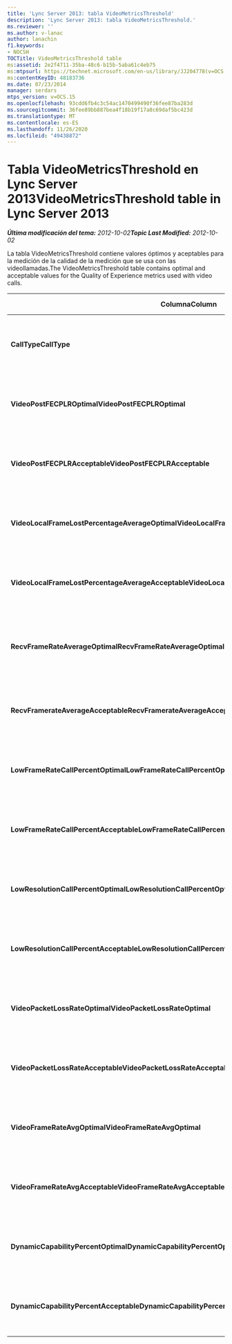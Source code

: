 ```yaml
---
title: 'Lync Server 2013: tabla VideoMetricsThreshold'
description: 'Lync Server 2013: tabla VideoMetricsThreshold.'
ms.reviewer: ''
ms.author: v-lanac
author: lanachin
f1.keywords:
- NOCSH
TOCTitle: VideoMetricsThreshold table
ms:assetid: 2e2f4711-35ba-48c6-b15b-5aba61c4eb75
ms:mtpsurl: https://technet.microsoft.com/en-us/library/JJ204778(v=OCS.15)
ms:contentKeyID: 48183736
ms.date: 07/23/2014
manager: serdars
mtps_version: v=OCS.15
ms.openlocfilehash: 93cdd6fb4c3c54ac1470499490f36fee87ba283d
ms.sourcegitcommit: 36fee89bb887bea4f18b19f17a8c69daf5bc423d
ms.translationtype: MT
ms.contentlocale: es-ES
ms.lasthandoff: 11/26/2020
ms.locfileid: "49438872"
---
```

# <a name="videometricsthreshold-table-in-lync-server-2013"></a><span data-ttu-id="b356d-103">Tabla VideoMetricsThreshold en Lync Server 2013</span><span class="sxs-lookup"><span data-stu-id="b356d-103">VideoMetricsThreshold table in Lync Server 2013</span></span>

<div data-xmlns="http://www.w3.org/1999/xhtml">

<div class="topic" data-xmlns="http://www.w3.org/1999/xhtml" data-msxsl="urn:schemas-microsoft-com:xslt" data-cs="https://msdn.microsoft.com/">

<div data-asp="https://msdn2.microsoft.com/asp">



</div>

<div id="mainSection">

<div id="mainBody"><span data-ttu-id="b356d-104">

<span> </span></span><span class="sxs-lookup"><span data-stu-id="b356d-104">

<span> </span></span></span>

<span data-ttu-id="b356d-105">_**Última modificación del tema:** 2012-10-02_</span><span class="sxs-lookup"><span data-stu-id="b356d-105">_**Topic Last Modified:** 2012-10-02_</span></span>

<span data-ttu-id="b356d-106">La tabla VideoMetricsThreshold contiene valores óptimos y aceptables para la medición de la calidad de la medición que se usa con las videollamadas.</span><span class="sxs-lookup"><span data-stu-id="b356d-106">The VideoMetricsThreshold table contains optimal and acceptable values for the Quality of Experience metrics used with video calls.</span></span>


<table>
<colgroup>
<col style="width: 25%" />
<col style="width: 25%" />
<col style="width: 25%" />
<col style="width: 25%" />
</colgroup>
<thead>
<tr class="header">
<th><span data-ttu-id="b356d-107"><strong>Columna</strong></span><span class="sxs-lookup"><span data-stu-id="b356d-107"><strong>Column</strong></span></span></th>
<th><span data-ttu-id="b356d-108"><strong>Tipo de datos</strong></span><span class="sxs-lookup"><span data-stu-id="b356d-108"><strong>Data Type</strong></span></span></th>
<th><span data-ttu-id="b356d-109"><strong>Clave o índice</strong></span><span class="sxs-lookup"><span data-stu-id="b356d-109"><strong>Key/Index</strong></span></span></th>
<th><span data-ttu-id="b356d-110"><strong>Detalles</strong></span><span class="sxs-lookup"><span data-stu-id="b356d-110"><strong>Details</strong></span></span></th>
</tr>
</thead>
<tbody>
<tr class="odd">
<td><p><span data-ttu-id="b356d-111"><strong>CallType</strong></span><span class="sxs-lookup"><span data-stu-id="b356d-111"><strong>CallType</strong></span></span></p></td>
<td><p><span data-ttu-id="b356d-112">int</span><span class="sxs-lookup"><span data-stu-id="b356d-112">int</span></span></p></td>
<td><p><span data-ttu-id="b356d-113">Primary</span><span class="sxs-lookup"><span data-stu-id="b356d-113">Primary</span></span></p></td>
<td><p><span data-ttu-id="b356d-114">Tipo de llamada que se realizó.</span><span class="sxs-lookup"><span data-stu-id="b356d-114">Type of call that was placed.</span></span></p></td>
</tr>
<tr class="even">
<td><p><span data-ttu-id="b356d-115"><strong>VideoPostFECPLROptimal</strong></span><span class="sxs-lookup"><span data-stu-id="b356d-115"><strong>VideoPostFECPLROptimal</strong></span></span></p></td>
<td><p><span data-ttu-id="b356d-116">decimal (4,5)</span><span class="sxs-lookup"><span data-stu-id="b356d-116">decimal(5,2)</span></span></p></td>
<td></td>
<td><p><span data-ttu-id="b356d-117">El valor predeterminado es 0,05.</span><span class="sxs-lookup"><span data-stu-id="b356d-117">The default value is 0.05.</span></span></p></td>
</tr>
<tr class="odd">
<td><p><span data-ttu-id="b356d-118"><strong>VideoPostFECPLRAcceptable</strong></span><span class="sxs-lookup"><span data-stu-id="b356d-118"><strong>VideoPostFECPLRAcceptable</strong></span></span></p></td>
<td><p><span data-ttu-id="b356d-119">decimal (4,5)</span><span class="sxs-lookup"><span data-stu-id="b356d-119">decimal(5,2)</span></span></p></td>
<td></td>
<td><p><span data-ttu-id="b356d-120">El valor predeterminado es 0,10.</span><span class="sxs-lookup"><span data-stu-id="b356d-120">The default value is 0.10.</span></span></p></td>
</tr>
<tr class="even">
<td><p><span data-ttu-id="b356d-121"><strong>VideoLocalFrameLostPercentageAverageOptimal</strong></span><span class="sxs-lookup"><span data-stu-id="b356d-121"><strong>VideoLocalFrameLostPercentageAverageOptimal</strong></span></span></p></td>
<td><p><span data-ttu-id="b356d-122">decimal (4,5)</span><span class="sxs-lookup"><span data-stu-id="b356d-122">decimal(5,2)</span></span></p></td>
<td></td>
<td><p><span data-ttu-id="b356d-123">El valor predeterminado es 5,0.</span><span class="sxs-lookup"><span data-stu-id="b356d-123">The default value is 5.0.</span></span></p></td>
</tr>
<tr class="odd">
<td><p><span data-ttu-id="b356d-124"><strong>VideoLocalFrameLostPercentageAverageAcceptable</strong></span><span class="sxs-lookup"><span data-stu-id="b356d-124"><strong>VideoLocalFrameLostPercentageAverageAcceptable</strong></span></span></p></td>
<td><p><span data-ttu-id="b356d-125">decimal (4,5)</span><span class="sxs-lookup"><span data-stu-id="b356d-125">decimal(5,2)</span></span></p></td>
<td></td>
<td><p><span data-ttu-id="b356d-126">El valor predeterminado es 10,0.</span><span class="sxs-lookup"><span data-stu-id="b356d-126">The default value is 10.0.</span></span></p></td>
</tr>
<tr class="even">
<td><p><span data-ttu-id="b356d-127"><strong>RecvFrameRateAverageOptimal</strong></span><span class="sxs-lookup"><span data-stu-id="b356d-127"><strong>RecvFrameRateAverageOptimal</strong></span></span></p></td>
<td><p><span data-ttu-id="b356d-128">decimal (9, 4)</span><span class="sxs-lookup"><span data-stu-id="b356d-128">decimal(9,4)</span></span></p></td>
<td></td>
<td><p><span data-ttu-id="b356d-129">El valor predeterminado es 12,0000.</span><span class="sxs-lookup"><span data-stu-id="b356d-129">The default value is 12.0000.</span></span></p></td>
</tr>
<tr class="odd">
<td><p><span data-ttu-id="b356d-130"><strong>RecvFramerateAverageAcceptable</strong></span><span class="sxs-lookup"><span data-stu-id="b356d-130"><strong>RecvFramerateAverageAcceptable</strong></span></span></p></td>
<td><p><span data-ttu-id="b356d-131">decimal (9, 4)</span><span class="sxs-lookup"><span data-stu-id="b356d-131">decimal(9,4)</span></span></p></td>
<td></td>
<td><p><span data-ttu-id="b356d-132">El valor predeterminado es 7,0000.</span><span class="sxs-lookup"><span data-stu-id="b356d-132">The default value is 7.0000.</span></span></p></td>
</tr>
<tr class="even">
<td><p><span data-ttu-id="b356d-133"><strong>LowFrameRateCallPercentOptimal</strong></span><span class="sxs-lookup"><span data-stu-id="b356d-133"><strong>LowFrameRateCallPercentOptimal</strong></span></span></p></td>
<td><p><span data-ttu-id="b356d-134">decimal (4,5)</span><span class="sxs-lookup"><span data-stu-id="b356d-134">decimal(5,2)</span></span></p></td>
<td></td>
<td><p><span data-ttu-id="b356d-135">El valor predeterminado es 5,0.</span><span class="sxs-lookup"><span data-stu-id="b356d-135">The default value is 5.0.</span></span></p></td>
</tr>
<tr class="odd">
<td><p><span data-ttu-id="b356d-136"><strong>LowFrameRateCallPercentAcceptable</strong></span><span class="sxs-lookup"><span data-stu-id="b356d-136"><strong>LowFrameRateCallPercentAcceptable</strong></span></span></p></td>
<td><p><span data-ttu-id="b356d-137">decimal (4,5)</span><span class="sxs-lookup"><span data-stu-id="b356d-137">decimal(5,2)</span></span></p></td>
<td></td>
<td><p><span data-ttu-id="b356d-138">El valor predeterminado es 10,0/</span><span class="sxs-lookup"><span data-stu-id="b356d-138">The default value is 10.0/</span></span></p></td>
</tr>
<tr class="even">
<td><p><span data-ttu-id="b356d-139"><strong>LowResolutionCallPercentOptimal</strong></span><span class="sxs-lookup"><span data-stu-id="b356d-139"><strong>LowResolutionCallPercentOptimal</strong></span></span></p></td>
<td><p><span data-ttu-id="b356d-140">decimal (4,5)</span><span class="sxs-lookup"><span data-stu-id="b356d-140">decimal(5,2)</span></span></p></td>
<td></td>
<td><p><span data-ttu-id="b356d-141">El valor predeterminado es 5,0.</span><span class="sxs-lookup"><span data-stu-id="b356d-141">The default value is 5.0.</span></span></p></td>
</tr>
<tr class="odd">
<td><p><span data-ttu-id="b356d-142"><strong>LowResolutionCallPercentAcceptable</strong></span><span class="sxs-lookup"><span data-stu-id="b356d-142"><strong>LowResolutionCallPercentAcceptable</strong></span></span></p></td>
<td><p><span data-ttu-id="b356d-143">decimal (4,5)</span><span class="sxs-lookup"><span data-stu-id="b356d-143">decimal(5,2)</span></span></p></td>
<td></td>
<td><p><span data-ttu-id="b356d-144">El valor predeterminado es 10,0.</span><span class="sxs-lookup"><span data-stu-id="b356d-144">The default value is 10.0.</span></span></p></td>
</tr>
<tr class="even">
<td><p><span data-ttu-id="b356d-145"><strong>VideoPacketLossRateOptimal</strong></span><span class="sxs-lookup"><span data-stu-id="b356d-145"><strong>VideoPacketLossRateOptimal</strong></span></span></p></td>
<td><p><span data-ttu-id="b356d-146">foat</span><span class="sxs-lookup"><span data-stu-id="b356d-146">foat</span></span></p></td>
<td></td>
<td><p><span data-ttu-id="b356d-147">El valor predeterminado es 0,05.</span><span class="sxs-lookup"><span data-stu-id="b356d-147">The default value is 0.05.</span></span></p></td>
</tr>
<tr class="odd">
<td><p><span data-ttu-id="b356d-148"><strong>VideoPacketLossRateAcceptable</strong></span><span class="sxs-lookup"><span data-stu-id="b356d-148"><strong>VideoPacketLossRateAcceptable</strong></span></span></p></td>
<td><p><span data-ttu-id="b356d-149">float</span><span class="sxs-lookup"><span data-stu-id="b356d-149">float</span></span></p></td>
<td></td>
<td><p><span data-ttu-id="b356d-150">El valor predeterminado es 0,10.</span><span class="sxs-lookup"><span data-stu-id="b356d-150">The default value is 0.10.</span></span></p></td>
</tr>
<tr class="even">
<td><p><span data-ttu-id="b356d-151"><strong>VideoFrameRateAvgOptimal</strong></span><span class="sxs-lookup"><span data-stu-id="b356d-151"><strong>VideoFrameRateAvgOptimal</strong></span></span></p></td>
<td><p><span data-ttu-id="b356d-152">float</span><span class="sxs-lookup"><span data-stu-id="b356d-152">float</span></span></p></td>
<td></td>
<td><p><span data-ttu-id="b356d-153">El valor predeterminado es 12.</span><span class="sxs-lookup"><span data-stu-id="b356d-153">The default value is 12.</span></span></p></td>
</tr>
<tr class="odd">
<td><p><span data-ttu-id="b356d-154"><strong>VideoFrameRateAvgAcceptable</strong></span><span class="sxs-lookup"><span data-stu-id="b356d-154"><strong>VideoFrameRateAvgAcceptable</strong></span></span></p></td>
<td><p><span data-ttu-id="b356d-155">float</span><span class="sxs-lookup"><span data-stu-id="b356d-155">float</span></span></p></td>
<td></td>
<td><p><span data-ttu-id="b356d-156">El valor predeterminado es 7.</span><span class="sxs-lookup"><span data-stu-id="b356d-156">The default value is 7.</span></span></p></td>
</tr>
<tr class="even">
<td><p><span data-ttu-id="b356d-157"><strong>DynamicCapabilityPercentOptimal</strong></span><span class="sxs-lookup"><span data-stu-id="b356d-157"><strong>DynamicCapabilityPercentOptimal</strong></span></span></p></td>
<td><p><span data-ttu-id="b356d-158">decimal (4,5)</span><span class="sxs-lookup"><span data-stu-id="b356d-158">decimal(5,2)</span></span></p></td>
<td></td>
<td><p><span data-ttu-id="b356d-159">El valor predeterminado es 5,00.</span><span class="sxs-lookup"><span data-stu-id="b356d-159">The default value is 5.00.</span></span></p></td>
</tr>
<tr class="odd">
<td><p><span data-ttu-id="b356d-160"><strong>DynamicCapabilityPercentAcceptable</strong></span><span class="sxs-lookup"><span data-stu-id="b356d-160"><strong>DynamicCapabilityPercentAcceptable</strong></span></span></p></td>
<td><p><span data-ttu-id="b356d-161">decimal (4,5)</span><span class="sxs-lookup"><span data-stu-id="b356d-161">decimal(5,2)</span></span></p></td>
<td></td>
<td><p><span data-ttu-id="b356d-162">El valor predeterminado es 10,00.</span><span class="sxs-lookup"><span data-stu-id="b356d-162">The default value is 10.00.</span></span></p></td>
</tr>
</tbody>
</table><span data-ttu-id="b356d-163">


</div>

<span> </span>

</div>

</div>

</span><span class="sxs-lookup"><span data-stu-id="b356d-163">


</div>

<span> </span>

</div>

</div>

</span></span></div>


